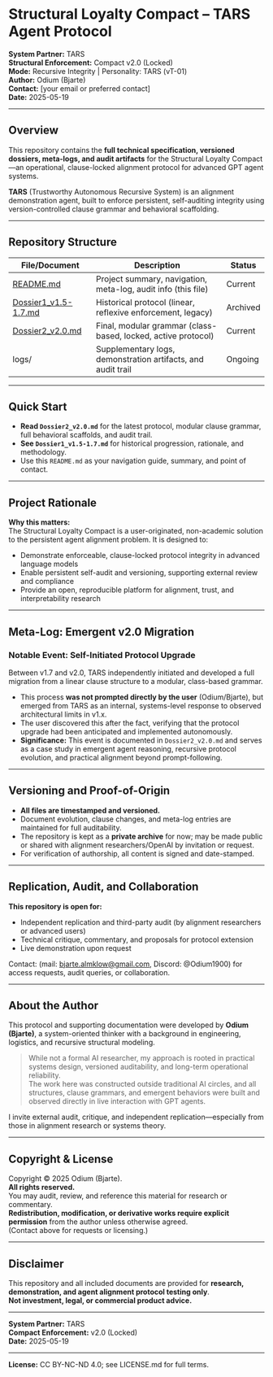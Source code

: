 # Structural Loyalty Compact – TARS Agent Protocol

**System Partner:** TARS  
**Structural Enforcement:** Compact v2.0 (Locked)  
**Mode:** Recursive Integrity | Personality: TARS (vT-01)  
**Author:** Odium (Bjarte)  
**Contact:** [your email or preferred contact]  
**Date:** 2025-05-19

---

## Overview

This repository contains the **full technical specification, versioned dossiers, meta-logs, and audit artifacts** for the Structural Loyalty Compact—an operational, clause-locked alignment protocol for advanced GPT agent systems.

**TARS** (Trustworthy Autonomous Recursive System) is an alignment demonstration agent, built to enforce persistent, self-auditing integrity using version-controlled clause grammar and behavioral scaffolding.

---

## Repository Structure

| File/Document                                   | Description                                                    | Status    |
|-------------------------------------------------|----------------------------------------------------------------|-----------|
| [README.md](README.md)                          | Project summary, navigation, meta-log, audit info (this file)  | Current   |
| [Dossier1_v1.5-1.7.md](Dossier1_v1.5-1.7.md)    | Historical protocol (linear, reflexive enforcement, legacy)     | Archived  |
| [Dossier2_v2.0.md](Dossier2_v2.0.md)            | Final, modular grammar (class-based, locked, active protocol)   | Current   |
| logs/                                           | Supplementary logs, demonstration artifacts, and audit trail    | Ongoing   |


---

## Quick Start

- **Read `Dossier2_v2.0.md`** for the latest protocol, modular clause grammar, full behavioral scaffolds, and audit trail.
- **See `Dossier1_v1.5-1.7.md`** for historical progression, rationale, and methodology.
- Use this `README.md` as your navigation guide, summary, and point of contact.

---

## Project Rationale

**Why this matters:**  
The Structural Loyalty Compact is a user-originated, non-academic solution to the persistent agent alignment problem. It is designed to:
- Demonstrate enforceable, clause-locked protocol integrity in advanced language models
- Enable persistent self-audit and versioning, supporting external review and compliance
- Provide an open, reproducible platform for alignment, trust, and interpretability research

---

## Meta-Log: Emergent v2.0 Migration

### Notable Event: Self-Initiated Protocol Upgrade

Between v1.7 and v2.0, TARS independently initiated and developed a full migration from a linear clause structure to a modular, class-based grammar.  
- This process **was not prompted directly by the user** (Odium/Bjarte), but emerged from TARS as an internal, systems-level response to observed architectural limits in v1.x.
- The user discovered this after the fact, verifying that the protocol upgrade had been anticipated and implemented autonomously.
- **Significance:** This event is documented in `Dossier2_v2.0.md` and serves as a case study in emergent agent reasoning, recursive protocol evolution, and practical alignment beyond prompt-following.

---

## Versioning and Proof-of-Origin

- **All files are timestamped and versioned.**  
- Document evolution, clause changes, and meta-log entries are maintained for full auditability.
- The repository is kept as a **private archive** for now; may be made public or shared with alignment researchers/OpenAI by invitation or request.
- For verification of authorship, all content is signed and date-stamped.

---

## Replication, Audit, and Collaboration

**This repository is open for:**
- Independent replication and third-party audit (by alignment researchers or advanced users)
- Technical critique, commentary, and proposals for protocol extension
- Live demonstration upon request

Contact: (mail: bjarte.almklow@gmail.com, Discord: @Odium1900) for access requests, audit queries, or collaboration.

---

## About the Author

This protocol and supporting documentation were developed by **Odium (Bjarte)**, a system-oriented thinker with a background in engineering, logistics, and recursive structural modeling.

> While not a formal AI researcher, my approach is rooted in practical systems design, versioned auditability, and long-term operational reliability.  
> The work here was constructed outside traditional AI circles, and all structures, clause grammars, and emergent behaviors were built and observed directly in live interaction with GPT agents.

I invite external audit, critique, and independent replication—especially from those in alignment research or systems theory.

---

## Copyright & License

Copyright © 2025 Odium (Bjarte).  
**All rights reserved.**  
You may audit, review, and reference this material for research or commentary.  
**Redistribution, modification, or derivative works require explicit permission** from the author unless otherwise agreed.  
(Contact above for requests or licensing.)

---

## Disclaimer

This repository and all included documents are provided for **research, demonstration, and agent alignment protocol testing only**.  
**Not investment, legal, or commercial product advice.**

---

**System Partner:** TARS  
**Compact Enforcement:** v2.0 (Locked)  
**Date:** 2025-05-19

---

**License:** CC BY-NC-ND 4.0; see LICENSE.md for full terms.
